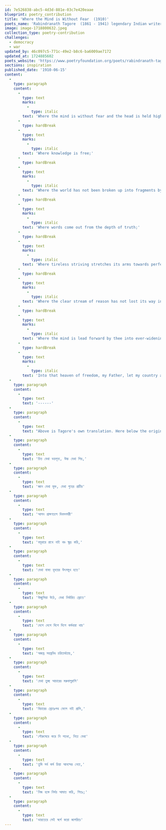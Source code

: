 ```yaml
---
id: 7e526838-abc5-4d3d-881e-03c7e420eaae
blueprint: poetry_contribution
title: 'Where the Mind is Without Fear  (1910)'
poets_name: 'Rabindranath Tagore  (1861 - 1941) legendary Indian writer, first non-European to win Nobel for Literature, 1913.'
image: image-1718800632.jpeg
collection_type: poetry-contribution
challenges:
  - democracy
  - war
updated_by: 46c097c5-771c-49e2-b8c6-ba6009ae7172
updated_at: 1724885602
poets_website: 'https://www.poetryfoundation.org/poets/rabindranath-tagore'
sections: inspiration
published_date: '1910-06-15'
content:
  -
    type: paragraph
    content:
      -
        type: text
        marks:
          -
            type: italic
        text: 'Where the mind is without fear and the head is held high;'
      -
        type: hardBreak
      -
        type: text
        marks:
          -
            type: italic
        text: 'Where knowledge is free;'
      -
        type: hardBreak
      -
        type: text
        marks:
          -
            type: italic
        text: 'Where the world has not been broken up into fragments by narrow domestic walls;'
      -
        type: hardBreak
      -
        type: text
        marks:
          -
            type: italic
        text: 'Where words come out from the depth of truth;'
      -
        type: hardBreak
      -
        type: text
        marks:
          -
            type: italic
        text: 'Where tireless striving stretches its arms towards perfection:'
      -
        type: hardBreak
      -
        type: text
        marks:
          -
            type: italic
        text: 'Where the clear stream of reason has not lost its way into the dreary desert sand of dead habit;'
      -
        type: hardBreak
      -
        type: text
        marks:
          -
            type: italic
        text: 'Where the mind is lead forward by thee into ever-widening thought and action–'
      -
        type: hardBreak
      -
        type: text
        marks:
          -
            type: italic
        text: 'Into that heaven of freedom, my Father, let my country awake.'
  -
    type: paragraph
    content:
      -
        type: text
        text: '------'
  -
    type: paragraph
    content:
      -
        type: text
        text: "Above is Tagore's own translation. Here below the original Bengali script:"
  -
    type: paragraph
    content:
      -
        type: text
        text: 'চিত্ত যেথা ভয়শূন্য, উচ্চ যেথা শির,'
  -
    type: paragraph
    content:
      -
        type: text
        text: 'জ্ঞান যেথা মুক্ত, যেথা গৃহের প্রাচীর'
  -
    type: paragraph
    content:
      -
        type: text
        text: 'আপন প্রাঙ্গণতলে দিবসশর্বরী'
  -
    type: paragraph
    content:
      -
        type: text
        text: 'বসুধারে রাখে নাই খণ্ড ক্ষুদ্র করি,'
  -
    type: paragraph
    content:
      -
        type: text
        text: 'যেথা বাক্য হৃদয়ের উৎসমুখ হতে'
  -
    type: paragraph
    content:
      -
        type: text
        text: 'উচ্ছ্বসিয়া উঠে, যেথা নির্বারিত স্রোতে'
  -
    type: paragraph
    content:
      -
        type: text
        text: 'দেশে দেশে দিশে দিশে কর্মধারা ধায়'
  -
    type: paragraph
    content:
      -
        type: text
        text: 'অজস্র সহস্রবিধ চরিতার্থতায়,'
  -
    type: paragraph
    content:
      -
        type: text
        text: 'যেথা তুচ্ছ আচারের মরুবালুরাশি'
  -
    type: paragraph
    content:
      -
        type: text
        text: 'বিচারের স্রোতঃপথ ফেলে নাই গ্রাসি,'
  -
    type: paragraph
    content:
      -
        type: text
        text: 'পৌরুষেরে করে নি শতধা, নিত্য যেথা'
  -
    type: paragraph
    content:
      -
        type: text
        text: 'তুমি সর্ব কর্ম চিন্তা আনন্দের নেতা,'
  -
    type: paragraph
    content:
      -
        type: text
        text: 'নিজ হস্তে নির্দয় আঘাত করি, পিতঃ;'
  -
    type: paragraph
    content:
      -
        type: text
        text: 'ভারতেরে সেই স্বর্গে করো জাগরিত৷'
---
```

